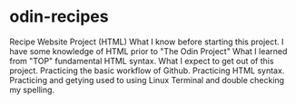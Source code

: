 # odin-recipes
Recipe Website Project (HTML)
What I know before starting this project.
    I have some knowledge of HTML prior to "The Odin Project"
    What I learned from "TOP" fundamental HTML syntax.
    What I expect to get out of this project.
    Practicing the basic workflow of Github.
    Practicing HTML syntax.
    Practicing and getying used to using Linux Terminal and double checking my spelling.
